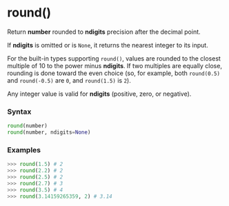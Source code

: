 # round()

Return **number** rounded to **ndigits** precision after the decimal point.

If **ndigits** is omitted or is `None`, it returns the nearest integer to its input.

For the built-in types supporting `round()`, values are rounded to the closest multiple of 10 to the power minus **ndigits**. If two multiples are equally close, rounding is done toward the even choice (so, for example, both `round(0.5)` and `round(-0.5)` are `0`, and `round(1.5)` is `2`). 

Any integer value is valid for **ndigits** (positive, zero, or negative).

### Syntax

```python
round(number)
round(number, ndigits=None)
```

### Examples

```python
>>> round(1.5) # 2
>>> round(2.2) # 2
>>> round(2.5) # 2
>>> round(2.7) # 3
>>> round(3.5) # 4
>>> round(3.14159265359, 2) # 3.14
```
